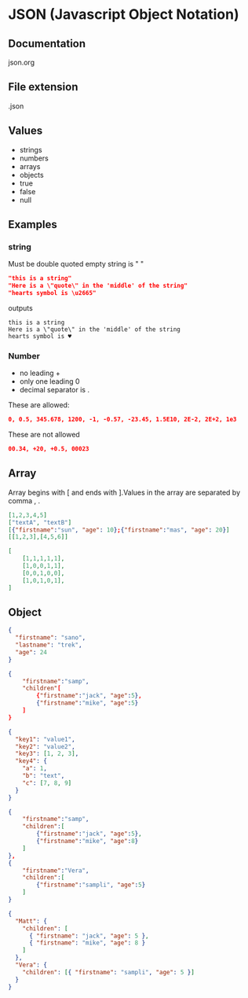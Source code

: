 # JSON (Javascript Object Notation)

## Documentation

json.org

## File extension

.json

## Values

- strings
- numbers
- arrays
- objects
- true
- false
- null

## Examples

### string

Must be double quoted
empty string is " "

```json
"this is a string"
"Here is a \"quote\" in the 'middle' of the string"
"hearts symbol is \u2665"
```

outputs

```
this is a string
Here is a \"quote\" in the 'middle' of the string
hearts symbol is ♥
```

### Number

- no leading +
- only one leading 0
- decimal separator is .

These are allowed:

```json
0, 0.5, 345.678, 1200, -1, -0.57, -23.45, 1.5E10, 2E-2, 2E+2, 1e3
```

These are not allowed

```json
00.34, +20, +0.5, 00023

```

## Array

Array begins with [ and ends with ].Values in the array are separated by comma , .

```json
[1,2,3,4,5]
["textA", "textB"]
[{"firstname":"sun", "age": 10};{"firstname":"mas", "age": 20}]
[[1,2,3],[4,5,6]]

[
    [1,1,1,1,1],
    [1,0,0,1,1],
    [0,0,1,0,0],
    [1,0,1,0,1],
]

```

## Object

```json
{
  "firstname": "sano",
  "lastname": "trek",
  "age": 24
}
```

```json
{
    "firstname":"samp",
    "children"[
        {"firstname":"jack", "age":5},
        {"firstname":"mike", "age":5}
    ]
}
```

```json
{
  "key1": "value1",
  "key2": "value2",
  "key3": [1, 2, 3],
  "key4": {
    "a": 1,
    "b": "text",
    "c": [7, 8, 9]
  }
}
```

```json
{
    "firstname":"samp",
    "children":[
        {"firstname":"jack", "age":5},
        {"firstname":"mike", "age":8}
    ]
},
{
    "firstname":"Vera",
    "children":[
        {"firstname":"sampli", "age":5}
    ]
}

```

```json
{
  "Matt": {
    "children": [
      { "firstname": "jack", "age": 5 },
      { "firstname": "mike", "age": 8 }
    ]
  },
  "Vera": {
    "children": [{ "firstname": "sampli", "age": 5 }]
  }
}
```
